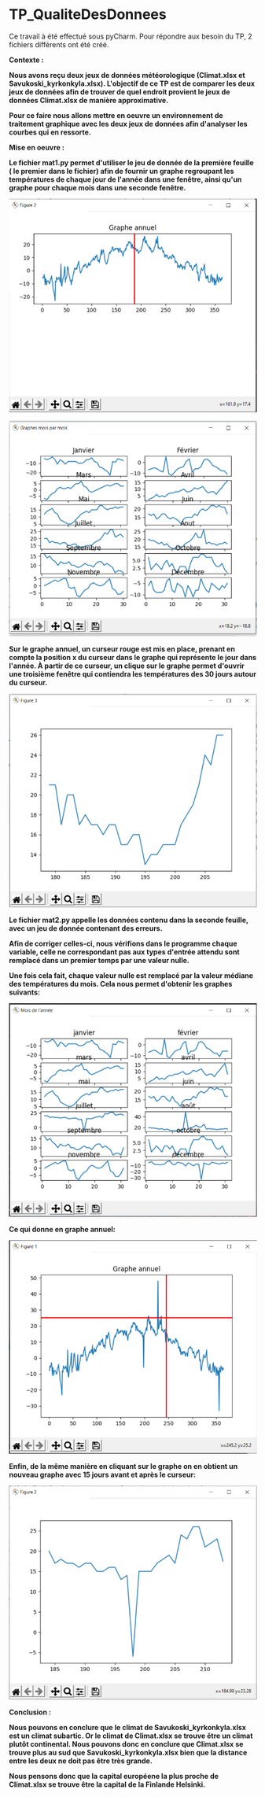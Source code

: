 # TP_QualiteDesDonnees

Ce travail à été effectué sous pyCharm.
Pour répondre aux besoin du TP, 2 fichiers différents ont été créé.

<b>Contexte :<b>

Nous avons reçu deux jeux de données météorologique (Climat.xlsx et Savukoski_kyrkonkyla.xlsx).
L'objectif de ce TP est de comparer les deux jeux de données afin de trouver de quel endroit provient le jeux de données Climat.xlsx de manière approximative.

Pour ce faire nous allons mettre en oeuvre un environnement de traitement graphique avec les deux jeux de données afin d'analyser les courbes qui en ressorte.

<b>Mise en oeuvre :<b>

Le fichier mat1.py permet d'utiliser le jeu de donnée de la première feuille ( le premier dans le fichier) afin de fournir un graphe regroupant les températures de chaque jour de l'année dans une fenêtre, ainsi qu'un graphe pour chaque mois dans une seconde fenêtre.

![Alt text](https://github.com/FrancoisFr/TP_QualiteDesDonnees/blob/main/fichier/GrapheAnnuel.PNG?raw=true)

![Alt text](https://github.com/FrancoisFr/TP_QualiteDesDonnees/blob/main/fichier/GrapheMoisParMois.PNG?raw=true)


Sur le graphe annuel, un curseur rouge est mis en place, prenant en compte la position x du curseur dans le graphe qui représente le jour dans l'année. À partir de ce curseur, un clique sur le graphe permet d'ouvrir une troisième fenêtre qui contiendra les températures des 30 jours autour du curseur.

![Alt text](https://github.com/FrancoisFr/TP_QualiteDesDonnees/blob/main/fichier/Graphe30Jours.PNG?raw=true)


Le fichier mat2.py appelle les données contenu dans la seconde feuille, avec un jeu de donnée contenant des erreurs.

Afin de corriger celles-ci, nous vérifions dans le programme chaque variable, celle ne correspondant pas aux types d'entrée attendu sont remplacé dans un premier temps par une valeur nulle.

Une fois cela fait, chaque valeur nulle est remplacé par la valeur médiane des températures du mois. Cela nous permet d'obtenir les graphes suivants:

![Alt text](https://github.com/FrancoisFr/TP_QualiteDesDonnees/blob/main/fichier/GrapheMoisParMoisErreur.PNG?raw=true)


Ce qui donne en graphe annuel:

![Alt text](https://github.com/FrancoisFr/TP_QualiteDesDonnees/blob/main/fichier/GrapheAnnuelErreur.PNG?raw=true)

Enfin, de la même manière en cliquant sur le graphe on en obtient un nouveau graphe avec 15 jours avant et après le curseur:

![Alt text](https://github.com/FrancoisFr/TP_QualiteDesDonnees/blob/main/fichier/Graphe30JoursErreur.PNG?raw=true)


<b>Conclusion : <b>
  
  Nous pouvons en conclure que le climat de Savukoski_kyrkonkyla.xlsx est un climat subartic.
  Or le climat de Climat.xlsx se trouve être un climat plutôt continental. 
  Nous pouvons donc en conclure que Climat.xlsx se trouve plus au sud que Savukoski_kyrkonkyla.xlsx bien que la distance entre les deux ne doit pas être très grande.
  
  Nous pensons donc que la capital européene la plus proche de Climat.xlsx se trouve être la capital de la Finlande Helsinki.
